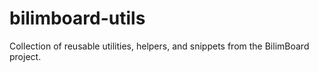 # bilimboard-utils
Collection of reusable utilities, helpers, and snippets from the BilimBoard project.
